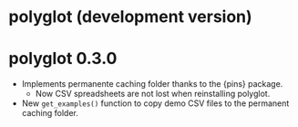 # polyglot (development version)

# polyglot 0.3.0

- Implements permanente caching folder thanks to the {pins} package. 
  - Now CSV spreadsheets are not lost when reinstalling polyglot.
- New `get_examples()` function to copy demo CSV files to the permanent caching folder.
